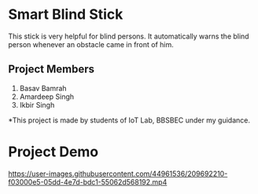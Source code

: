 # Smart Blind Stick
This stick is very helpful for blind persons. It automatically warns the blind person whenever an obstacle came in front of him.

## Project Members
1. Basav Bamrah
2. Amardeep Singh
3. Ikbir Singh


*This project is made by students of IoT Lab, BBSBEC under my guidance.

# Project Demo

https://user-images.githubusercontent.com/44961536/209692210-f03000e5-05dd-4e7d-bdc1-55062d568192.mp4

